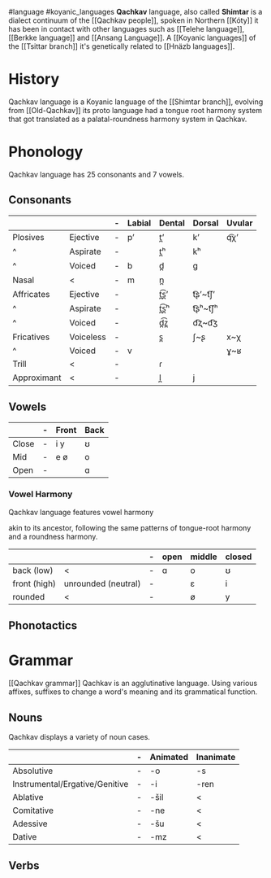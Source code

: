 #language #koyanic_languages
**Qachkav** language, also called **Shimtar** is a dialect continuum of the [[Qachkav people]], spoken in Northern [[Kóty]] it has been in contact with other languages such as [[Telehe language]], [[Berkke language]] and [[Ansang Language]].
A [[Koyanic languages]] of the [[Tsittar branch]] it's genetically related to [[Hnäzb languages]].
# History
Qachkav language is a Koyanic language of the [[Shimtar branch]], evolving from [[Old-Qachkav]] its proto language had a tongue root harmony system that got translated as a palatal-roundness harmony system in Qachkav. 

# Phonology
Qachkav language has 25 consonants and 7 vowels.
## Consonants

|             |           | -   | Labial | Dental | Dorsal    | Uvular |
| ----------- | --------- | --- | ------ | ------ | --------- | ------ |
| Plosives    | Ejective  | -   | pʼ     | t̪ʼ    | kʼ        | q͡χʼ   |
| ^           | Aspirate  | -   |        | t̪ʰ    | kʰ        |        |
| ^           | Voiced    | -   | b      | d̪     | ɡ         |        |
| Nasal       | <         | -   | m      | n̪     |           |        |
| Affricates  | Ejective  | -   |        | t̪͡s̪ʼ | t͡ʂʼ\~t͡ʃʼ |        |
| ^           | Aspirate  | -   |        | t̪͡s̪ʰ | t͡ʂʰ\~t͡ʃʰ |        |
| ^           | Voiced    | -   |        | d̪͡z̪  | d͡ʐ\~d͡ʒ   |        |
| Fricatives  | Voiceless | -   |        | s̪     | ʃ\~ʂ       | x\~χ    |
| ^           | Voiced    | -   | v      |        |           | ɣ\~ʁ    |
| Trill       | <         | -   |        | ɾ      |           |        |
| Approximant | <         | -   |        | l̪     | j         |        |

## Vowels

|       | -   | Front | Back |
| ----- | --- | ----- | ---- |
| Close | -   | i y   | ʊ    |
| Mid   | -   | e ø   | o    |
| Open  | -   |       | ɑ    |
### Vowel Harmony
Qachkav language features vowel harmony 

akin to its ancestor, following the same patterns of tongue-root harmony and a roundness harmony.

|              |                     | -   | open | middle | closed |
| ------------ | ------------------- | --- | ---- | ------ | ------ |
| back (low)   | <                   | -   | ɑ    | o      | ʊ      |
| front (high) | unrounded (neutral) | -   |      | ɛ      | i      |
| rounded      | <                   | -   |      | ø      | y      |

## Phonotactics

# Grammar
[[Qachkav grammar]]
Qachkav is an agglutinative language. Using various affixes, suffixes to change a word's meaning and its grammatical function.


## Nouns
Qachkav displays a variety of noun cases.

|                                | -   | Animated | Inanimate |
| ------------------------------ | --- | -------- | --------- |
| Absolutive                     | -   | -o       | -s        |
| Instrumental/Ergative/Genitive | -   | -i       | -ren      |
| Ablative                       | -   | -šil     | <         |
| Comitative                     | -   | -ne      | <         |
| Adessive                       | -   | -šu      | <         |
| Dative                         | -   | -mz      | <         |
## Verbs
